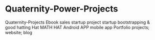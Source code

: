 # Quaternity-Power-Projects
Quaternity-Projects  Ebook sales startup project startup bootstrapping &amp; good hatting Hat MATH HAT Android APP mobile app Portfolio projects; website; blog
